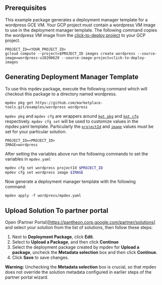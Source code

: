 ## Prerequisites

This example package generates a deployment manager template for a wordpress GCE
VM. Your GCP project must contain a wordpress VM image to use in the deployment
manager template. The following command copies the wordpress VM image from the
[click-to-deploy project](https://github.com/GoogleCloudPlatform/click-to-deploy)
to your GCP project.

```
PROJECT_ID=<YOUR_PROJECT_ID>
gcloud compute --project=$PROJECT_ID images create wordpress --source-image=wordpress-v20200629 --source-image-project=click-to-deploy-images
```

## Generating Deployment Manager Template

To use this mpdev package, execute the following command which will checkout this
package to a directory named wordpress.

```
mpdev pkg get https://github.com/marketplace-tools.git/examples/wordpress wordpress
```

`mpdev pkg` and `mpdev cfg` are wrappers around 
[`kpt pkg`](https://googlecontainertools.github.io/kpt/reference/pkg/get/]) and
[`kpt cfg`](https://googlecontainertools.github.io/kpt/reference/cfg/set/])
respectively. `mpdev cfg set` will be used to customize values in the mpdev.yaml
template. Particularly the
[`projectId`](https://github.com/GoogleCloudPlatform/marketplace-tools/tree/gibbley/autogen-docs/docs/autogen-reference.md#cloud.deploymentmanager.autogen.ImageSpec) 
and [`image`](https://github.com/GoogleCloudPlatform/marketplace-tools/tree/gibbley/autogen-docs/docs/autogen-reference.md#cloud.deploymentmanager.autogen.ImageSpec)
values must be set for your particular solution.

```
PROJECT_ID=<PROJECT_ID>
IMAGE=wordpress
```

After setting the variables above run the following commands to set the
variables in `mpdev.yaml`

```bash
mpdev cfg set wordpress projectId $PROJECT_ID
mpdev cfg set wordpress image $IMAGE
```

Now generate a deployment manager template with the following command:

```
mpdev apply -f wordpress/mpdev.yaml
```

## Upload Solution To partner portal

Open (Partner Portal)[https://pantheon.corp.google.com/partner/solutions] and 
select your solution from the list of solutions, then follow these steps:

1. Next to **Deployment Package**, click **Edit**.
1. Select to **Upload a Package**, and then click **Continue**
1. Select the deployment package created by mpdev for **Upload a package**,
uncheck the **Metadata selection** box and then click **Continue**.
1. Click **Save** to save changes.

**Warning:** Unchecking the **Metadata selection** box is crucial, so that
mpdev does not override the solution metadata configured in earlier steps of
the partner portal wizard.